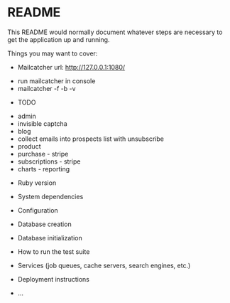 # README

This README would normally document whatever steps are necessary to get the
application up and running.

Things you may want to cover:

* Mailcatcher url: http://127.0.0.1:1080/
 - run mailcatcher in console 
 - mailcatcher -f -b -v

* TODO 
- admin 
- invisible captcha 
- blog 
- collect emails into prospects list with unsubscribe
- product 
- purchase - stripe 
- subscriptions - stripe
- charts - reporting


* Ruby version

* System dependencies

* Configuration

* Database creation

* Database initialization

* How to run the test suite

* Services (job queues, cache servers, search engines, etc.)

* Deployment instructions

* ...
